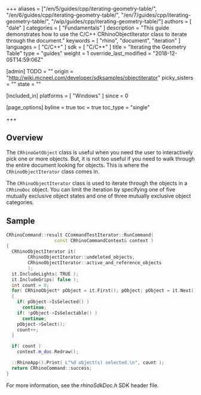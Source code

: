 +++
aliases = ["/en/5/guides/cpp/iterating-geometry-table/", "/en/6/guides/cpp/iterating-geometry-table/", "/en/7/guides/cpp/iterating-geometry-table/", "/wip/guides/cpp/iterating-geometry-table/"]
authors = [ "dale" ]
categories = [ "Fundamentals" ]
description = "This guide demonstrates how to use the C/C++ CRhinoObjectIterator class to iterate through the document."
keywords = [ "rhino", "document", "iteration" ]
languages = [ "C/C++" ]
sdk = [ "C/C++" ]
title = "Iterating the Geometry Table"
type = "guides"
weight = 1
override_last_modified = "2018-12-05T14:59:06Z"

[admin]
TODO = ""
origin = "http://wiki.mcneel.com/developer/sdksamples/objectiterator"
picky_sisters = ""
state = ""

[included_in]
platforms = [ "Windows" ]
since = 0

[page_options]
byline = true
toc = true
toc_type = "single"

+++

 
## Overview

The `CRhinoGetObject` class is useful when you need the user to interactively pick one or more objects.  But, it is not too useful if you need to walk through the entire document looking for objects.  This is where the `CRhinoObjectIterator` class comes in.

The `CRhinoObjectIterator` class is used to iterate through the objects in a `CRhinoDoc` object.  You can limit the iteration by specifying one of five mutually exclusive object states and one of three mutually exclusive object categories.

## Sample

```cpp
CRhinoCommand::result CCommandTestIterator::RunCommand(
                  const CRhinoCommandContext& context )
{
  CRhinoObjectIterator it(
        CRhinoObjectIterator::undeleted_objects,
        CRhinoObjectIterator::active_and_reference_objects
        );
  it.IncludeLights( TRUE );
  it.IncludeGrips( false );
  int count = 0;
  for( CRhinoObject* pObject = it.First(); pObject; pObject = it.Next() )
  {
    if( pObject->IsSelected() )
      continue;
    if( !pObject->IsSelectable() )
      continue;
    pObject->Select();
    count++;
  }

  if( count )
    context.m_doc.Redraw();

  ::RhinoApp().Print( L"%d object(s) selected.\n", count );
  return CRhinoCommand::success;
}
```

For more information, see the *rhinoSdkDoc.h* SDK header file.
